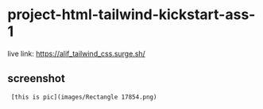 # project-html-tailwind-kickstart-ass-1

live link: https://alif_tailwind_css.surge.sh/



## screenshot
    

     [this is pic](images/Rectangle 17854.png)
 



 
